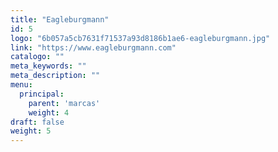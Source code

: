 ```yaml
---
title: "Eagleburgmann"
id: 5
logo: "6b057a5cb7631f71537a93d8186b1ae6-eagleburgmann.jpg"
link: "https://www.eagleburgmann.com"
catalogo: ""
meta_keywords: ""
meta_description: ""
menu:
  principal:
    parent: 'marcas'
    weight: 4
draft: false
weight: 5
---
```

